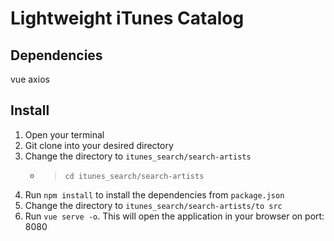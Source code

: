# Lightweight iTunes Catalog

## Dependencies

vue
axios

## Install
1. Open your terminal
2. Git clone into your desired directory 
3. Change the directory to ```itunes_search/search-artists``` 
	-	> ```cd itunes_search/search-artists ```
4. Run ```npm install``` to install the dependencies from ```package.json```
5. Change the directory to ```itunes_search/search-artists/to src```
6. Run ```vue serve -o```. This will open the application in your browser on port: 8080

